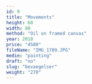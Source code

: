 ```yaml
---
id: 9
title: "Movements"
height: 60
width: 80
method: "Oil on framed canvas"
year: 2010
price: "4500"
fileName: "IMG_1789.JPG"
medie: "painting"
draft: "no"
slug: "bevaegelser"
weight: "270"
---
```

